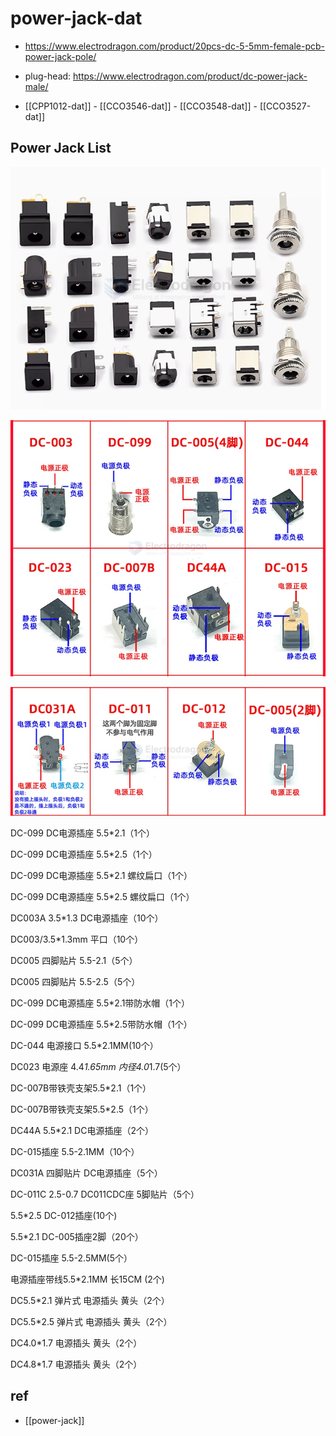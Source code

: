 
# power-jack-dat

- https://www.electrodragon.com/product/20pcs-dc-5-5mm-female-pcb-power-jack-pole/

- plug-head: https://www.electrodragon.com/product/dc-power-jack-male/


- [[CPP1012-dat]] - [[CCO3546-dat]] - [[CCO3548-dat]] - [[CCO3527-dat]] 
  
## Power Jack List 

![](2024-11-20-13-37-54.png)

![](2024-11-20-13-38-26.png)

![](2024-11-20-13-38-45.png)

DC-099 DC电源插座 5.5*2.1（1个）

DC-099 DC电源插座 5.5*2.5（1个）

DC-099 DC电源插座 5.5*2.1 螺纹扁口（1个）

DC-099 DC电源插座 5.5*2.5 螺纹扁口（1个）

DC003A 3.5*1.3 DC电源插座（10个）

DC003/3.5*1.3mm 平口（10个）

DC005 四脚贴片 5.5-2.1（5个）

DC005 四脚贴片 5.5-2.5（5个）

DC-099 DC电源插座 5.5*2.1带防水帽（1个）

DC-099 DC电源插座 5.5*2.5带防水帽（1个）

DC-044 电源接口 5.5*2.1MM(10个）

DC023 电源座 4.4*1.65mm 内径4.0*1.7(5个）

DC-007B带铁壳支架5.5*2.1（1个）

DC-007B带铁壳支架5.5*2.5（1个）

DC44A 5.5*2.1 DC电源插座（2个）

DC-015插座 5.5-2.1MM（10个）

DC031A 四脚贴片 DC电源插座（5个）

DC-011C 2.5-0.7 DC011CDC座 5脚贴片（5个）

5.5*2.5 DC-012插座(10个)

5.5*2.1 DC-005插座2脚（20个）

DC-015插座 5.5-2.5MM(5个）

电源插座带线5.5*2.1MM 长15CM (2个)

DC5.5*2.1 弹片式 电源插头 黄头（2个）

DC5.5*2.5 弹片式 电源插头 黄头（2个）

DC4.0*1.7 电源插头 黄头（2个）

DC4.8*1.7 电源插头 黄头（2个）


## ref 

- [[power-jack]]